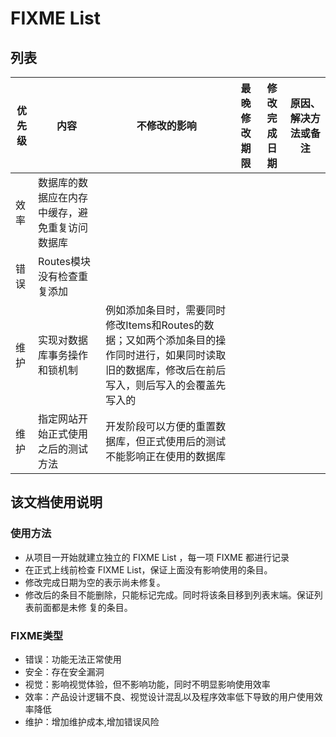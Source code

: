 # FIXME List

## 列表
优先级 | 内容 | 不修改的影响 | 最晚修改期限 | 修改完成日期 | 原因、解决方法或备注
--|--|--|--|--|--
效率 | 数据库的数据应在内存中缓存，避免重复访问数据库 | |||
错误 | Routes模块没有检查重复添加 | |||
维护 | 实现对数据库事务操作和锁机制 | 例如添加条目时，需要同时修改Items和Routes的数据；又如两个添加条目的操作同时进行，如果同时读取旧的数据库，修改后在前后写入，则后写入的会覆盖先写入的 |||
维护 | 指定网站开始正式使用之后的测试方法 | 开发阶段可以方便的重置数据库，但正式使用后的测试不能影响正在使用的数据库 |||





## 该文档使用说明
### 使用方法
 * 从项目一开始就建立独立的 FIXME List ，每一项 FIXME 都进行记录
 * 在正式上线前检查 FIXME List，保证上面没有影响使用的条目。
 * 修改完成日期为空的表示尚未修复。
 * 修改后的条目不能删除，只能标记完成。同时将该条目移到列表末端。保证列表前面都是未修
 复的条目。


### FIXME类型
* 错误：功能无法正常使用
* 安全：存在安全漏洞
* 视觉：影响视觉体验，但不影响功能，同时不明显影响使用效率
* 效率：产品设计逻辑不良、视觉设计混乱以及程序效率低下导致的用户使用效率降低
* 维护：增加维护成本,增加错误风险
